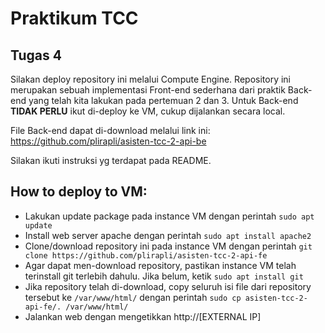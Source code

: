 # Praktikum TCC

## Tugas 4

Silakan deploy repository ini melalui Compute Engine. Repository ini merupakan sebuah implementasi Front-end sederhana dari praktik Back-end yang telah kita lakukan pada pertemuan 2 dan 3. Untuk Back-end **TIDAK PERLU** ikut di-deploy ke VM, cukup dijalankan secara local.

File Back-end dapat di-download melalui link ini:
https://github.com/plirapli/asisten-tcc-2-api-be

Silakan ikuti instruksi yg terdapat pada README.

## How to deploy to VM:

- Lakukan update package pada instance VM dengan perintah `sudo apt update`
- Install web server apache dengan perintah `sudo apt install apache2`
- Clone/download repository ini pada instance VM dengan perintah `git clone https://github.com/plirapli/asisten-tcc-2-api-fe`
- Agar dapat men-download repository, pastikan instance VM telah terinstall git terlebih dahulu. Jika belum, ketik `sudo apt install git`
- Jika repository telah di-download, copy seluruh isi file dari repository tersebut ke `/var/www/html/` dengan perintah `sudo cp asisten-tcc-2-api-fe/. /var/www/html/`
- Jalankan web dengan mengetikkan http://[EXTERNAL IP]
